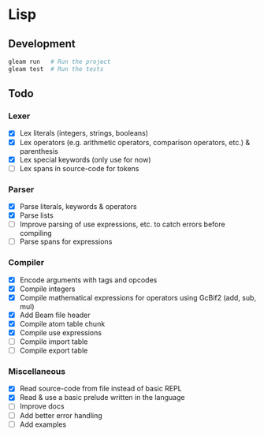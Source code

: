 # Lisp

## Development

```sh
gleam run   # Run the project
gleam test  # Run the tests
```

## Todo

### Lexer

- [x] Lex literals (integers, strings, booleans)
- [x] Lex operators (e.g. arithmetic operators, comparison operators, etc.) & parenthesis
- [x] Lex special keywords (only use for now)
- [ ] Lex spans in source-code for tokens

### Parser

- [x] Parse literals, keywords & operators
- [x] Parse lists
- [ ] Improve parsing of use expressions, etc. to catch errors before compiling
- [ ] Parse spans for expressions

### Compiler

- [x] Encode arguments with tags and opcodes
- [x] Compile integers
- [x] Compile mathematical expressions for operators using GcBif2 (add, sub, mul)
- [x] Add Beam file header
- [x] Compile atom table chunk
- [x] Compile use expressions
- [ ] Compile import table
- [ ] Compile export table

### Miscellaneous

- [x] Read source-code from file instead of basic REPL
- [x] Read & use a basic prelude written in the language
- [ ] Improve docs
- [ ] Add better error handling
- [ ] Add examples
